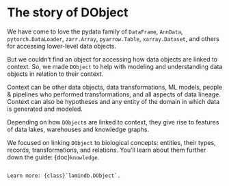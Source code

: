 # The story of DObject

We have come to love the pydata family of `DataFrame`, `AnnData`, `pytorch.DataLoader`, `zarr.Array`, `pyarrow.Table`, `xarray.Dataset`, and others for accessing lower-level data objects.

But we couldn’t find an object for accessing how data objects are linked to context.
So, we made `DObject` to help with modeling and understanding data objects in relation to their context.

Context can be other data objects, data transformations, ML models, people & pipelines who performed transformations, and all aspects of data lineage.
Context can also be hypotheses and any entity of the domain in which data is generated and modeled.

Depending on how `DObject`s are linked to context, they give rise to features of data lakes, warehouses and knowledge graphs.

We focused on linking `DObject` to biological concepts: entities, their types, records, transformations, and relations.
You'll learn about them further down the guide: {doc}`knowledge`.

```{Note}

Learn more: {class}`lamindb.DObject`.
```

